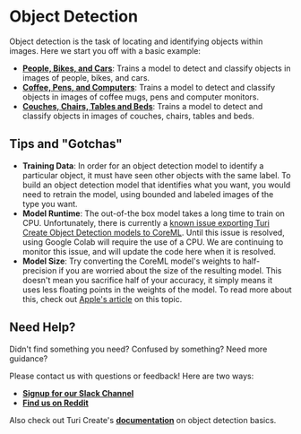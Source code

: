 # Object Detection
Object detection is the task of locating and identifying objects within images. Here we start you off with a basic
 example:
 
 - [**People, Bikes, and Cars**](https://colab.research.google.com/github/skafos/colab-example-models/blob/master/ObjectDetection/people_bikes_cars.ipynb):
  Trains a model to detect and classify objects in images of people, bikes, and cars.
 - [**Coffee, Pens, and Computers**](https://colab.research.google.com/github/skafos/colab-example-models/blob/master/ObjectDetection/coffee_pens_computers.ipynb): Trains a model to detect and classify objects in images of coffee mugs, pens and computer monitors.
  - [**Couches, Chairs, Tables and Beds**](https://colab.research.google.com/github/skafos/colab-example-models/blob/master/ObjectDetection/couch_chair_table_bed.ipynb): Trains a model to detect and classify objects in images of couches, chairs, tables and beds.

## Tips and "Gotchas"
-  **Training Data**: In order for an object detection model to identify a particular object, it must have seen
other objects with the same label. To build an object detection model that identifies what you want, you would need
to retrain the model, using bounded and labeled images of the type you want.
-  **Model Runtime**: The out-of-the box model takes a long time to train on CPU. Unfortunately, there is currently a [known issue exporting Turi Create Object Detection models to CoreML](https://github.com/apple/turicreate/issues/1249). Until this issue is resolved, using Google Colab will require the use of a CPU. We are continuing to monitor this issue, and will update the code here when it is resolved.
-  **Model Size**: Try converting the CoreML model's weights to half-precision if you are worried about the size of the
resulting model. This doesn't mean you sacrifice half of your accuracy, it simply means it uses less floating points
in the weights of the model. To read more about this, check out [Apple's article](https://developer.apple.com/documentation/coreml/reducing_the_size_of_your_core_ml_app) on this topic.


## Need Help?
Didn't find something you need? Confused by something? Need more guidance?

Please contact us with questions or feedback! Here are two ways:

-  [**Signup for our Slack Channel**](https://join.slack.com/t/metismachine-skafos/shared_invite/enQtNTAxMzEwOTk2NzA5LThjMmMyY2JkNTkwNDQ1YjgyYjFiY2MyMjRkMzYyM2E4MjUxNTJmYmQyODVhZWM2MjQwMjE5ZGM1Y2YwN2M5ODI)
-  [**Find us on Reddit**](https://reddit.com/r/skafos)

Also check out Turi Create's [**documentation**](https://apple.github.io/turicreate/docs/userguide/object_detection/)
 on object detection basics.
 